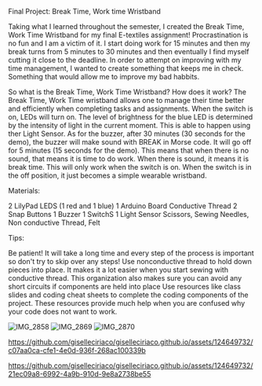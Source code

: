 Final Project: Break Time, Work time Wristband

Taking what I learned throughout the semester, I created the Break Time, Work Time Wristband for my final E-textiles assignment! Procrastination is no fun and I am a victim of it. I start doing work for 15 minutes and then my break turns from 5 minutes to 30 minutes and then eventually I find myself cutting it close to the deadline. In order to attempt on improving with my time management, I wanted to create something that keeps me in check. Something that would allow me to improve my bad habbits.  

So what is the Break Time, Work Time Wristband? How does it work? The Break Time, Work Time wristband allows one to manage their time better and efficiently when completing tasks and assignments. When the switch is on, LEDs will turn on. The level of brightness for the blue LED is determined by the intensity of light in the current moment. This is able to happen using ther Light Sensor. As for the buzzer, after 30 minutes (30 seconds for the demo), the buzzer will make sound with BREAK in Morse code. It will go off for 5 minutes (15 seconds for the demo). This means that when there is no sound, that means it is time to do work. When there is sound, it means it is break time. This will only work when the switch is on. When the switch is in the off position, it just becomes a simple wearable wristband. 

Materials:

2 LilyPad LEDS (1 red and 1 blue)
1 Arduino Board
Conductive Thread 
2 Snap Buttons
1 Buzzer
1 SwitchS
1 Light Sensor
Scissors, Sewing Needles, Non conductive Thread, Felt

Tips: 

Be patient! It will take a long time and every step of the process is important so don't try to skip over any steps!
Use nonconductive thread to hold down pieces into place. It makes it a lot easier when you start sewing with conductive thread. This organization also makes sure you can avoid any short circuits if components are held into place
Use resources like class slides and coding cheat sheets to complete the coding components of the project. These resources provide much help when you are confused why your code does not want to work.

![IMG_2858](https://github.com/giselleciriaco/giselleciriaco.github.io/assets/124649732/0b540906-cdbd-4400-940a-0d8daf2b6516)
![IMG_2869](https://github.com/giselleciriaco/giselleciriaco.github.io/assets/124649732/1eed1131-6837-422f-8d09-25cef2411f2e)
![IMG_2870](https://github.com/giselleciriaco/giselleciriaco.github.io/assets/124649732/9d04157c-b6cf-4e88-b8a3-cefff7ba9dc8)

https://github.com/giselleciriaco/giselleciriaco.github.io/assets/124649732/c07aa0ca-cfe1-4e0d-936f-268ac100339b

https://github.com/giselleciriaco/giselleciriaco.github.io/assets/124649732/21ec09a8-6992-4a9b-910d-9e8a2738be55

